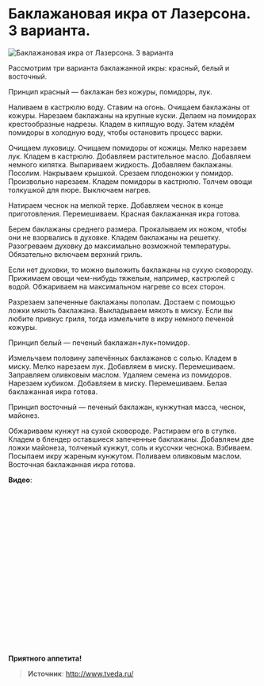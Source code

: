 # Баклажановая икра от Лазерсона. 3 варианта.

![Баклажановая икра от Лазерсона. 3 варианта](/images/Kulinar/Salad/lazerson.jpg 'Баклажановая икра от Лазерсона. 3 варианта')

Рассмотрим три варианта баклажанной икры: красный, белый и восточный.

Принцип красный — баклажан без кожуры, помидоры, лук.

Наливаем в кастрюлю воду. Ставим на огонь. Очищаем баклажаны от кожуры. Нарезаем баклажаны на крупные куски. Делаем на помидорах крестообразные надрезы. Кладем в кипящую воду. Затем кладём помидоры в холодную воду, чтобы остановить процесс варки.

Очищаем луковицу. Очищаем помидоры от кожицы. Мелко нарезаем лук. Кладем в кастрюлю. Добавляем растительное масло. Добавляем немного кипятка. Выпариваем жидкость. Добавляем баклажаны. Посолим. Накрываем крышкой. Срезаем плодоножки у помидор. Произвольно нарезаем. Кладем помидоры в кастрюлю. Толчем овощи толкушкой для пюре. Выключаем нагрев.

Натираем чеснок на мелкой терке. Добавляем чеснок в конце приготовления. Перемешиваем. Красная баклажанная икра готова.

Берем баклажаны среднего размера. Прокалываем их ножом, чтобы они не взорвались в духовке. Кладем баклажаны на решетку. Разогреваем духовку до максимально возможной температуры. Обязательно включаем верхний гриль.

Если нет духовки, то можно выложить баклажаны на сухую сковороду. Прижимаем овощи чем-нибудь тяжелым, например, кастрюлей с водой. Обжариваем на максимальном нагреве со всех сторон.

Разрезаем запеченные баклажаны пополам. Достаем с помощью ложки мякоть баклажана. Выкладываем мякоть в миску. Если вы любите привкус гриля, тогда измельчите в икру немного печеной кожуры.

Принцип белый — печеный баклажан+лук+помидор.

Измельчаем половину запечённых баклажанов с солью. Кладем в миску. Мелко нарезаем лук. Добавляем в миску. Перемешиваем. Заправляем оливковым маслом. Удаляем семена из помидоров. Нарезаем кубиком. Добавляем в миску. Перемешиваем.  Белая баклажанная икра готова.

Принцип восточный — печеный баклажан, кунжутная масса, чеснок, майонез.

Обжариваем кунжут на сухой сковороде. Растираем его в ступке. Кладем в блендер оставшиеся запеченные баклажаны. Добавляем две ложки майонеза, толченый кунжут, соль и кусочки чеснока. Взбиваем. Посыпаем икру жареным кунжутом. Поливаем оливковым маслом.  Восточная баклажанная икра готова.

**Видео**:

<div class="youtube" id="9EGljSGoz20" style="width: 560px; height: 315px;"></div>

**Приятного аппетита!**

> **Источник**: http://www.tveda.ru/
